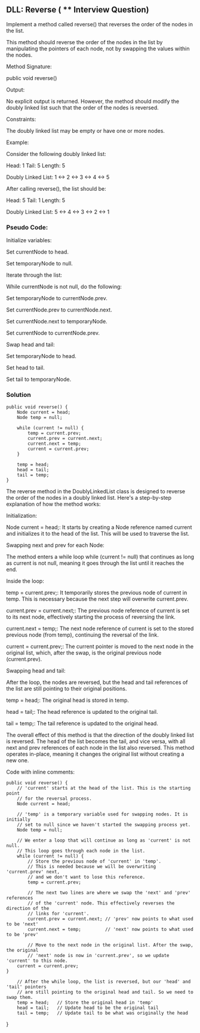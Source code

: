 ## DLL: Reverse ( ** Interview Question)

Implement a method called reverse() that reverses the order of the nodes in the list.

This method should reverse the order of the nodes in the list by manipulating the pointers of each
node, not by swapping the values within the nodes.

Method Signature:

public void reverse()

Output:

No explicit output is returned. However, the method should modify the doubly linked list such that
the order of the nodes is reversed.

Constraints:

The doubly linked list may be empty or have one or more nodes.

Example:

Consider the following doubly linked list:

Head: 1
Tail: 5
Length: 5

Doubly Linked List:
1 <-> 2 <-> 3 <-> 4 <-> 5

After calling reverse(), the list should be:

Head: 5
Tail: 1
Length: 5

Doubly Linked List:
5 <-> 4 <-> 3 <-> 2 <-> 1

### Pseudo Code:

Initialize variables:

Set currentNode to head.

Set temporaryNode to null.

Iterate through the list:

While currentNode is not null, do the following:

Set temporaryNode to currentNode.prev.

Set currentNode.prev to currentNode.next.

Set currentNode.next to temporaryNode.

Set currentNode to currentNode.prev.

Swap head and tail:

Set temporaryNode to head.

Set head to tail.

Set tail to temporaryNode.

### Solution

    public void reverse() {
        Node current = head;
        Node temp = null;
    
        while (current != null) {
            temp = current.prev;
            current.prev = current.next;
            current.next = temp;
            current = current.prev;
        }
    
        temp = head;
        head = tail;
        tail = temp;
    }

The reverse method in the DoublyLinkedList class is designed to reverse the order of the nodes in a
doubly linked list. Here's a step-by-step explanation of how the method works:

Initialization:

Node current = head;: It starts by creating a Node reference named current and initializes it to the
head of the list. This will be used to traverse the list.

Swapping next and prev for each Node:

The method enters a while loop while (current != null) that continues as long as current is not
null, meaning it goes through the list until it reaches the end.

Inside the loop:

temp = current.prev;: It temporarily stores the previous node of current in temp. This is necessary
because the next step will overwrite current.prev.

current.prev = current.next;: The previous node reference of current is set to its next node,
effectively starting the process of reversing the link.

current.next = temp;: The next node reference of current is set to the stored previous node (from
temp), continuing the reversal of the link.

current = current.prev;: The current pointer is moved to the next node in the original list, which,
after the swap, is the original previous node (current.prev).

Swapping head and tail:

After the loop, the nodes are reversed, but the head and tail references of the list are still
pointing to their original positions.

temp = head;: The original head is stored in temp.

head = tail;: The head reference is updated to the original tail.

tail = temp;: The tail reference is updated to the original head.

The overall effect of this method is that the direction of the doubly linked list is reversed. The
head of the list becomes the tail, and vice versa, with all next and prev references of each node in
the list also reversed. This method operates in-place, meaning it changes the original list without
creating a new one.

Code with inline comments:

    public void reverse() {
        // 'current' starts at the head of the list. This is the starting point
        // for the reversal process.
        Node current = head;
    
        // 'temp' is a temporary variable used for swapping nodes. It is initially
        // set to null since we haven't started the swapping process yet.
        Node temp = null;
     
        // We enter a loop that will continue as long as 'current' is not null.
        // This loop goes through each node in the list.
        while (current != null) {
            // Store the previous node of 'current' in 'temp'.
            // This is needed because we will be overwriting 'current.prev' next,
            // and we don't want to lose this reference.
            temp = current.prev;
     
            // The next two lines are where we swap the 'next' and 'prev' references
            // of the 'current' node. This effectively reverses the direction of the
            // links for 'current'.
            current.prev = current.next; // 'prev' now points to what used to be 'next'
            current.next = temp;         // 'next' now points to what used to be 'prev'
     
            // Move to the next node in the original list. After the swap, the original
            // 'next' node is now in 'current.prev', so we update 'current' to this node.
        current = current.prev;
    }
 
        // After the while loop, the list is reversed, but our 'head' and 'tail' pointers
        // are still pointing to the original head and tail. So we need to swap them.
        temp = head;   // Store the original head in 'temp'
        head = tail;   // Update head to be the original tail
        tail = temp;   // Update tail to be what was originally the head

}


